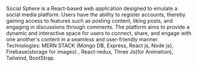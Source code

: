Social Sphere is a React-based web application designed to emulate a social media platform. Users have the ability to register accounts, thereby gaining access to features such as posting content, liking posts, and engaging in discussions through comments. The platform aims to provide a dynamic and interactive space for users to connect, share, and engage with one another's content in a seamless and user-friendly manner.
Technologies: MERN STACK (Mongo DB, Express, React js, Node js), Firebase(storage for images) , React-redux, Three Js(for Animation), Tailwind, BootStrap.
